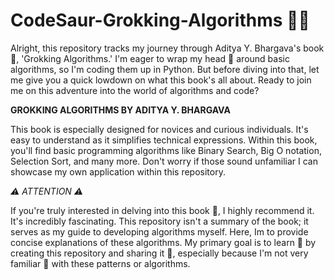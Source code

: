 # CodeSaur-Grokking-Algorithms 🦕🦕

Alright, this repository tracks my journey through Aditya Y. Bhargava's book 📖, 'Grokking Algorithms.' I'm eager to wrap my head 🤯 around basic algorithms, so I'm coding them up in Python. 
But before diving into that, let me give you a quick lowdown on what this book's all about. Ready to join me on this adventure into the world of algorithms and code?

**GROKKING ALGORITHMS BY ADITYA Y. BHARGAVA**

This book is especially designed for novices and curious individuals. It's easy to understand as it simplifies technical expressions. Within this book, you'll find basic programming algorithms 
like Binary Search, Big O notation, Selection Sort, and many more. Don't worry if those sound unfamiliar I can showcase my own application within this repository.

 *⚠️ ATTENTION ⚠️*

If you're truly interested in delving into this book 📓, I highly recommend it. It's incredibly fascinating. This repository isn't a summary of the book; 
it serves as my guide to developing algorithms myself. Here, Im to provide concise explanations of these algorithms. 
My primary goal is to learn 🧠 by creating this repository and sharing it 🦈, especially because I'm not very familiar 🍾 with these patterns or algorithms.

